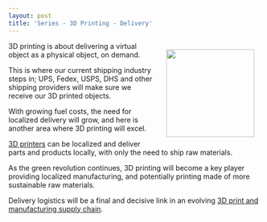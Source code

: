 ```yaml
---
layout: post
title: 'Series - 3D Printing - Delivery'
---
```

<p><img style="padding: 15px;" src="http://kinlane-productions.s3.amazonaws.com/3D-Printing/3d-printing-delivery.jpg" alt="" width="175" align="right" />3D printing is about delivering a virtual object as a physical object, on demand.</p>
<p>This is where our current shipping industry steps in;  UPS, Fedex, USPS, DHS and other shipping providers will make sure we receive our 3D printed objects.</p>
<p>With growing fuel costs, the need for localized delivery will grow, and here is another area where 3D printing will excel.</p>
<p><a title="3D Printers" href="http://www.kinlane.com/2011/05/3d-printers-printers/">3D printers</a> can be localized and deliver parts and products locally, with only the need to ship raw materials.</p>
<p>As the green revolution continues, 3D printing will become a key player providing localized manufacturing, and potentially printing made of more sustainable raw materials.</p>
<p>Delivery logistics will be a final and decisive link in an evolving <a title="3D print and manufacturing supply chain" href="http://www.kinlane.com/2011/05/3d-printing-and-manufacturing-supply-chain/">3D print and manufacturing supply chain</a>.</p>
